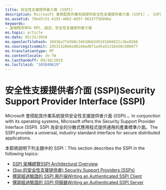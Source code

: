 ```yaml
---
title: 安全性支援提供者介面 (SSPI)
description: Microsoft 會搭配其作業系統提供安全性支援提供者介面 (SSPI) 。 SSPI 為安全的分散式應用程式提供通用的產業標準介面。
ms.assetid: 79ed7c51-4191-40b2-8d5f-06157f5b99be
keywords:
- 遠端程序呼叫 RPC，描述，安全性支援提供者介面
ms.topic: article
ms.date: 05/31/2018
ms.openlocfilehash: 1841ba77e5b8c3d410b6345341666821c1be8268
ms.sourcegitcommit: 2d531328b6ed82d4ad971a45a5131b430c5866f7
ms.translationtype: MT
ms.contentlocale: zh-TW
ms.lasthandoff: 09/16/2019
ms.locfileid: "103840619"
---
```

# <a name="security-support-provider-interface-sspi"></a><span data-ttu-id="ee453-105">安全性支援提供者介面 (SSPI)</span><span class="sxs-lookup"><span data-stu-id="ee453-105">Security Support Provider Interface (SSPI)</span></span>

<span data-ttu-id="ee453-106">Microsoft 會搭配其作業系統提供安全性支援提供者介面 (SSPI) 。</span><span class="sxs-lookup"><span data-stu-id="ee453-106">In conjunction with its operating systems, Microsoft offers the Security Support Provider Interface (SSPI).</span></span> <span data-ttu-id="ee453-107">SSPI 為安全的分散式應用程式提供通用的產業標準介面。</span><span class="sxs-lookup"><span data-stu-id="ee453-107">The SSPI provides a universal, industry-standard interface for secure distributed applications.</span></span>

<span data-ttu-id="ee453-108">本節將說明下列主題中的 SSPI：</span><span class="sxs-lookup"><span data-stu-id="ee453-108">This section describes the SSPI in the following topics:</span></span>

-   [<span data-ttu-id="ee453-109">SSPI 架構總覽</span><span class="sxs-lookup"><span data-stu-id="ee453-109">SSPI Architectural Overview</span></span>](sspi-architectural-overview.md)
-   [<span data-ttu-id="ee453-110"> (Ssp 的安全性支援提供者) </span><span class="sxs-lookup"><span data-stu-id="ee453-110">Security Support Providers (SSPs)</span></span>](security-support-providers-ssps-.md)
-   [<span data-ttu-id="ee453-111">撰寫經過驗證的 SSPI 用戶端</span><span class="sxs-lookup"><span data-stu-id="ee453-111">Writing an Authenticated SSPI Client</span></span>](writing-an-authenticated-sspi-client.md)
-   [<span data-ttu-id="ee453-112">撰寫經過驗證的 SSPI 伺服器</span><span class="sxs-lookup"><span data-stu-id="ee453-112">Writing an Authenticated SSPI Server</span></span>](writing-an-authenticated-sspi-server.md)

 

 




